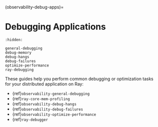 (observability-debug-apps)=

# Debugging Applications

```{toctree}
:hidden:

general-debugging
debug-memory
debug-hangs
debug-failures
optimize-performance
ray-debugging
```

These guides help you perform common debugging or optimization tasks for your distributed application on Ray:
* {ref}`observability-general-debugging`
* {ref}`ray-core-mem-profiling`
* {ref}`observability-debug-hangs`
* {ref}`observability-debug-failures`
* {ref}`observability-optimize-performance`
* {ref}`ray-debugger`
